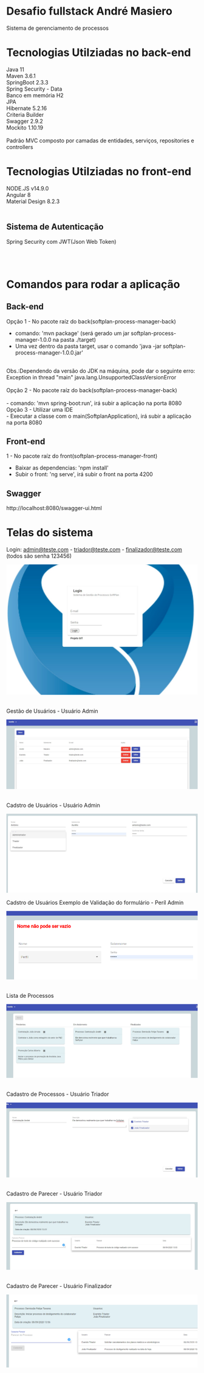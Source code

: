# Desafio fullstack André Masiero

Sistema de gerenciamento de processos

# Tecnologias Utilziadas no back-end
  Java 11
  <br>
  Maven 3.6.1
  <br>
  SpringBoot 2.3.3
  <br>
  Spring Security - Data
  <br>
  Banco em memória H2
  <br>
  JPA
  <br>
  Hibernate 5.2.16
  <br>
  Criteria Builder
  <br>
  Swagger 2.9.2
  <br>
  Mockito 1.10.19
  <br><br>
  Padrão MVC composto por camadas de entidades, serviços, repositories e controllers
  <br>
# Tecnologias Utilziadas no front-end
  NODE.JS v14.9.0
  <br>
  Angular 8
  <br>
  Material Design 8.2.3
  <br><br>
## Sistema de Autenticação
   Spring Security com JWT(Json Web Token)
   
   
 <br><br>
# Comandos para rodar a aplicação
## Back-end
Opção 1 - No pacote raíz do back(softplan-process-manager-back)
<br>
- comando: 'mvn package' (será gerado um jar softplan-process-manager-1.0.0 na pasta ./target)
- Uma vez dentro da pasta target, usar o comando  'java -jar softplan-process-manager-1.0.0.jar'
<br>
Obs.:Dependendo da versão do JDK na máquina, pode dar o seguinte erro: 
Exception in thread "main" java.lang.UnsupportedClassVersionError
<br><br>
Opção 2 - No pacote raíz do back(softplan-process-manager-back)
<br><br>
- comando: 'mvn spring-boot:run', irá subir a aplicação na porta 8080
<br>
Opção 3 - Utilizar uma IDE
<br>
- Executar a classe com o main(SoftplanApplication), irá subir a aplicação na porta 8080
<br>

## Front-end
1 - No pacote raíz do front(softplan-process-manager-front)
<br>
- Baixar as dependencias: 'npm install'
- Subir o front: 'ng serve', irá subir o front na porta 4200

## Swagger
http://localhost:8080/swagger-ui.html

# Telas do sistema
Login: admin@teste.com - triador@teste.com - finalizador@teste.com (todos são senha 123456)
<p align="center">
  <img src="./Documentacao/prints_tela/1 - Login.jpg" alt="accessibility text">
</p>
<br>
Gestão de Usuários - Usuário Admin
<p align="center">
  <img src="./Documentacao/prints_tela/2 - GestaoDeUsuarios-ADMIN.jpg" alt="accessibility text">
</p>
<br>
Cadstro de Usuários - Usuário Admin
<p align="center">
  <img src="./Documentacao/prints_tela/3 - CadastroUsuario-ADMIN.jpg" alt="accessibility text">
</p>
Cadstro de Usuários Exemplo de Validação do formulário - Períl Admin
<p align="center">
  <img src="./Documentacao/prints_tela/4 -CadastroUsuarioValidacao-ADMIN.jpg" alt="accessibility text">
</p>
<br>
Lista de Processos
<p align="center">
  <img src="./Documentacao/prints_tela/5 - ListaDeProcessos.jpg" alt="accessibility text">
</p>
<br>
Cadastro de Processos - Usuário Triador
<p align="center">
  <img src="./Documentacao/prints_tela/6 - CadastroDeProcesso-TRIADOR.jpg" alt="accessibility text">
</p>
<br>
Cadastro de Parecer - Usuário Triador
<p align="center">
  <img src="./Documentacao/prints_tela/7 - CadastroDeParecer-TRIADOR.jpg" alt="accessibility text">
</p>
<br>
Cadastro de Parecer - Usuário Finalizador
<p align="center">
  <img src="./Documentacao/prints_tela/8 - CadastroDeParecer-FINALIZADOR.jpg" alt="accessibility text">
</p>
